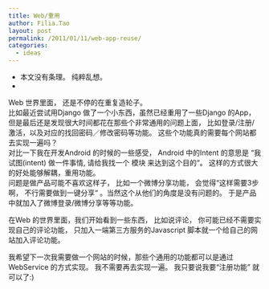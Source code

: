 ```yaml
---
title: Web/重用
author: Filia.Tao
layout: post
permalink: /2011/01/11/web-app-reuse/
categories:
  - ideas
---
```

* 本文没有条理。 纯粹乱想。  
*  
Web 世界里面， 还是不停的在重复造轮子。  
比如最近尝试用Django 做了一个小东西，虽然已经重用了一些Django 的App，但是最后还是发现很大时间都花在那些个非常通用的问题上面， 比如登录/注册/激活，以及对应的找回密码／修改密码等功能。 这些个功能真的需要每个网站都去实现一遍吗？  
对比一下我在开发Android 的时候的一些感受， Android 中的Intent 的意思是 “我试图(intent) 做一件事情, 请给我找一个 模块 来达到这个目的“。 这样的方式很大的好处能够解耦，重用功能。  
问题是做产品可能不喜欢这样子， 比如一个微博分享功能， 会觉得“这样需要3步啊， 不行需要做到一键分享“ 。当然这个从他们的角度是没有问题的。 于是产品中就加入了微博登录/微博分享等等功能。

在Web 的世界里面，我们开始看到一些东西， 比如说评论， 你可能已经不需要实现自己的评论功能， 只加入一端第三方服务的Javascript 脚本就一个给自己的网站加入评论功能。 

我希望下一次我需要做一个网站的时候，那些个通用的功能都可以是通过WebService 的方式实现。 我不需要再去实现一遍。 我只要说我要“注册功能” 就可以了:)
